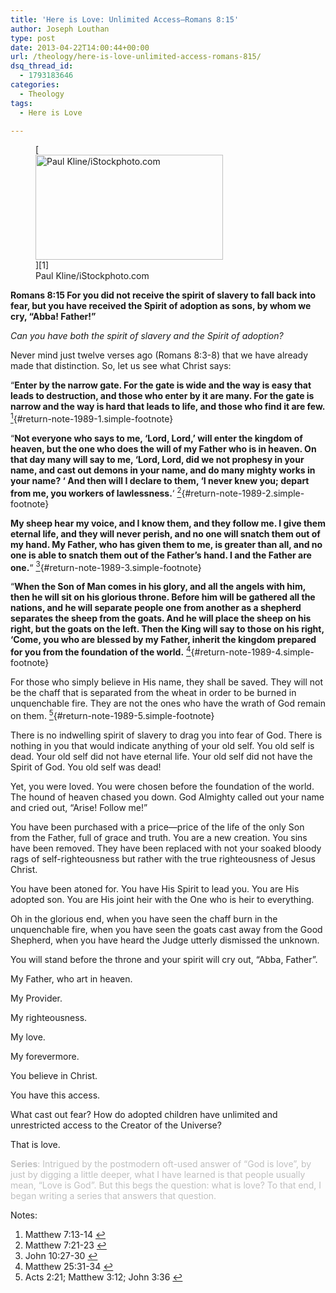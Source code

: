 ```yaml
---
title: 'Here is Love: Unlimited Access–Romans 8:15'
author: Joseph Louthan
type: post
date: 2013-04-22T14:00:44+00:00
url: /theology/here-is-love-unlimited-access-romans-815/
dsq_thread_id:
  - 1793183646
categories:
  - Theology
tags:
  - Here is Love

---
```

<figure id="attachment_1992" style="width: 300px" class="wp-caption alignright">[<img class="size-thumbnail wp-image-1992 " src="https://i0.wp.com/theologic.us/wp-content/uploads/2013/04/father-and-son.jpg?resize=300%2C168" alt="Paul Kline/iStockphoto.com" width="300" height="168" srcset="https://i0.wp.com/theologic.us/wp-content/uploads/2013/04/father-and-son.jpg?resize=300%2C168 300w, https://i0.wp.com/theologic.us/wp-content/uploads/2013/04/father-and-son.jpg?resize=400%2C224 400w, https://i0.wp.com/theologic.us/wp-content/uploads/2013/04/father-and-son.jpg?resize=600%2C336 600w, https://i0.wp.com/theologic.us/wp-content/uploads/2013/04/father-and-son.jpg?w=1120 1120w" sizes="(max-width: 300px) 100vw, 300px" data-recalc-dims="1" />][1]<figcaption class="wp-caption-text">Paul Kline/iStockphoto.com</figcaption></figure>

**Romans 8:15 For you did not receive the spirit of slavery to fall back into fear, but you have received the Spirit of adoption as sons, by whom we cry, &#8220;Abba! Father!&#8221;**

_Can you have both the spirit of slavery and the Spirit of adoption?_

Never mind just twelve verses ago (Romans 8:3-8) that we have already made that distinction. So, let us see what Christ says:

&#8220;**Enter by the narrow gate. For the gate is wide and the way is easy that leads to destruction, and those who enter by it are many. For the gate is narrow and the way is hard that leads to life, and those who find it are few.** [<sup>1</sup>][2]{#return-note-1989-1.simple-footnote}

&#8220;**Not everyone who says to me, &#8216;Lord, Lord,&#8217; will enter the kingdom of heaven, but the one who does the will of my Father who is in heaven. On that day many will say to me, &#8216;Lord, Lord, did we not prophesy in your name, and cast out demons in your name, and do many mighty works in your name? &#8216; And then will I declare to them, &#8216;I never knew you; depart from me, you workers of lawlessness.**&#8216; [<sup>2</sup>][3]{#return-note-1989-2.simple-footnote}

**My sheep hear my voice, and I know them, and they follow me. I give them eternal life, and they will never perish, and no one will snatch them out of my hand. My Father, who has given them to me, is greater than all, and no one is able to snatch them out of the Father&#8217;s hand. I and the Father are one.**&#8220; [<sup>3</sup>][4]{#return-note-1989-3.simple-footnote}

“**When the Son of Man comes in his glory, and all the angels with him, then he will sit on his glorious throne. Before him will be gathered all the nations, and he will separate people one from another as a shepherd separates the sheep from the goats. And he will place the sheep on his right, but the goats on the left. Then the King will say to those on his right, ‘Come, you who are blessed by my Father, inherit the kingdom prepared for you from the foundation of the world.** [<sup>4</sup>][5]{#return-note-1989-4.simple-footnote}

For those who simply believe in His name, they shall be saved. They will not be the chaff that is separated from the wheat in order to be burned in unquenchable fire. They are not the ones who have the wrath of God remain on them. [<sup>5</sup>][6]{#return-note-1989-5.simple-footnote}

There is no indwelling spirit of slavery to drag you into fear of God. There is nothing in you that would indicate anything of your old self. You old self is dead. Your old self did not have eternal life. Your old self did not have the Spirit of God. You old self was dead!

Yet, you were loved. You were chosen before the foundation of the world. The hound of heaven chased you down. God Almighty called out your name and cried out, “Arise! Follow me!”

You have been purchased with a price—price of the life of the only Son from the Father, full of grace and truth. You are a new creation. You sins have been removed. They have been replaced with not your soaked bloody rags of self-righteousness but rather with the true righteousness of Jesus Christ.

You have been atoned for. You have His Spirit to lead you. You are His adopted son. You are His joint heir with the One who is heir to everything.

Oh in the glorious end, when you have seen the chaff burn in the unquenchable fire, when you have seen the goats cast away from the Good Shepherd, when you have heard the Judge utterly dismissed the unknown.

You will stand before the throne and your spirit will cry out, “Abba, Father”.

My Father, who art in heaven.

My Provider.

My righteousness.

My love.

My forevermore.

You believe in Christ.

You have this access.

What cast out fear? How do adopted children have unlimited and unrestricted access to the Creator of the Universe?

That is love.

<span style="color: #c0c0c0;"><strong>Series</strong>: Intrigued by the postmodern oft-used answer of “God is love”, by just by digging a little deeper, what I have learned is that people usually mean, “Love is God”. But this begs the question: what is love? To that end, I began writing a series that answers that question.</span>

<div class="simple-footnotes">
  <p class="notes">
    Notes:
  </p>
  
  <ol>
    <li id="note-1989-1">
      Matthew 7:13-14 <a href="#return-note-1989-1">&#8617;</a>
    </li>
    <li id="note-1989-2">
      Matthew 7:21-23 <a href="#return-note-1989-2">&#8617;</a>
    </li>
    <li id="note-1989-3">
      John 10:27-30 <a href="#return-note-1989-3">&#8617;</a>
    </li>
    <li id="note-1989-4">
      Matthew 25:31-34 <a href="#return-note-1989-4">&#8617;</a>
    </li>
    <li id="note-1989-5">
      Acts 2:21; Matthew 3:12; John 3:36 <a href="#return-note-1989-5">&#8617;</a>
    </li>
  </ol>
</div>

 [1]: http://www.npr.org/blogs/monkeysee/2012/04/17/150824241/mom-meet-dad-he-promises-hes-not-going-to-break-the-kids
 [2]: #note-1989-1 "Matthew 7:13-14"
 [3]: #note-1989-2 "Matthew 7:21-23"
 [4]: #note-1989-3 "John 10:27-30"
 [5]: #note-1989-4 "Matthew 25:31-34"
 [6]: #note-1989-5 "Acts 2:21; Matthew 3:12; John 3:36"